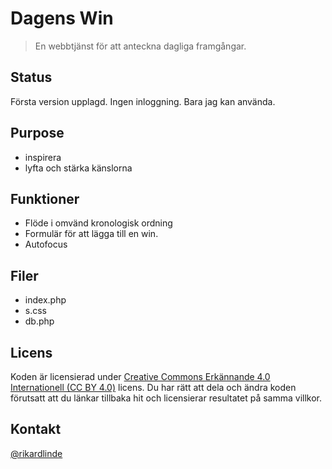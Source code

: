 # Dagens Win

> En webbtjänst för att anteckna dagliga framgångar. 


## Status

Första version upplagd. Ingen inloggning. Bara jag kan använda.


## Purpose

* inspirera
* lyfta och stärka känslorna


## Funktioner

* Flöde i omvänd kronologisk ordning
* Formulär för att lägga till en win. 
* Autofocus


## Filer

* index.php
* s.css
* db.php


## Licens

Koden är licensierad under [Creative Commons Erkännande 4.0 Internationell (CC BY 4.0)](https://creativecommons.org/licenses/by/4.0/deed.sv) licens. Du har rätt att dela och ändra koden förutsatt att du länkar tillbaka hit och licensierar resultatet på samma villkor.


## Kontakt

[@rikardlinde](https://rikardlinde.se/om/)
